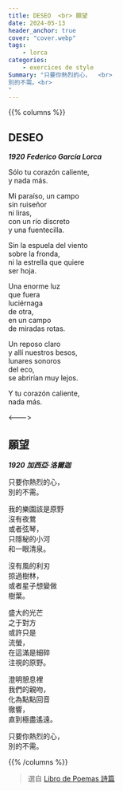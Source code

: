 ```yaml
---
title: DESEO  <br> 願望
date: 2024-05-13
header_anchor: true
cover: "cover.webp"
tags:
    - lorca
categories:
    - exercices de style
Summary: "只要你熱烈的心，  <br>
別的不需。<br>
"
---
```


{{% columns %}}

## DESEO

***1920***
***Federico García Lorca***

Sólo tu corazón caliente,  
y nada más. 

Mi paraíso, un campo  
sin ruiseñor  
ni liras,  
con un río discreto  
y una fuentecilla.

Sin la espuela del viento  
sobre la fronda,  
ni la estrella que quiere  
ser hoja.

Una enorme luz  
que fuera  
luciérnaga  
de otra,  
en un campo  
de miradas rotas.

Un reposo claro  
y allí nuestros besos,  
lunares sonoros  
del eco,  
se abrirían muy lejos.

Y tu corazón caliente,  
nada más.

<--->

## 願望

***1920***
***加西亞·洛爾迦***

只要你熱烈的心，  
別的不需。

我的樂園該是原野  
沒有夜鶯  
或者弦琴，  
只隱秘的小河  
和一眼清泉。

沒有風的利刃  
掠過樹林，  
或者星子想變做  
樹葉。

盛大的光芒  
之于對方  
或許只是  
流螢，  
在這滿是細碎  
注視的原野。

澄明憩息裡  
我們的親吻，  
化為點點回音  
徹響，  
直到極盡遙遠。

只要你熱烈的心，  
別的不需。

{{% /columns %}}

> 選自 [Libro de Poemas 詩篇](../../shelves/libro-de-poemas) 